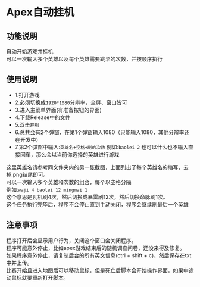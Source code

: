 # Apex自动挂机

## 功能说明
自动开始游戏并挂机<br>
可以一次输入多个英雄以及每个英雄需要跳伞的次数，并按顺序执行

## 使用说明

 - 1.打开游戏
 - 2.必须切换成`1920*1080`分辨率，全屏、窗口皆可
 - 3.进入主菜单界面(有准备按钮的界面)
 - 4.下载Release中的文件
 - 5.双击`开刷`
 - 6.总共会有2个弹窗，在第1个弹窗输入1080（只能输入1080，其他分辨率还在开发中）
 - 7.第2个弹窗中输入:`英雄名+空格+刷的次数` 例如:`baolei 2`
也可以什么也不输入直接回车，那么会以当前你选择的英雄进行游戏

这里英雄名请参考同文件夹内的另一张截图，上面列出了每个英雄名的缩写，去掉.png结尾即可。<br>
可以一次输入多个英雄和次数的组合，每个以空格分隔<br>
例如:`waji 4 baolei 12 mingmai 1` <br>
这个意思是瓦机刷4次，然后切换成暴雷刷12次，然后切换命脉刷1次。<br>
这个任务执行完毕后，程序不会停止直到手动关闭，程序会继续刷最后一个英雄 <br>

## 注意事项
程序打开后会显示用户行为，关闭这个窗口会关闭程序。<br>
程序可能意外停止，比如apex游戏结束后的随机调查问卷，还没来得及修复。<br>
如果程序意外停止，请复制后台的所有英文信息(ctrl + shift + c)，然后保存在txt中并上传。<br>
比赛开始且进入地图后可以移动鼠标，但是死亡后脚本会开始操作界面，如果中途动鼠标就要重新打开脚本。<br>
